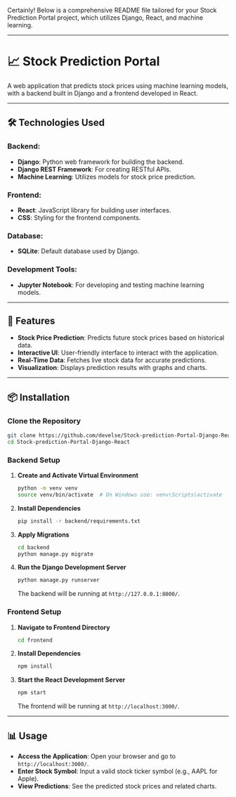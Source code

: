 Certainly! Below is a comprehensive README file tailored for your Stock Prediction Portal project, which utilizes Django, React, and machine learning.

---

# 📈 Stock Prediction Portal

A web application that predicts stock prices using machine learning models, with a backend built in Django and a frontend developed in React.

---

## 🛠️ Technologies Used

### Backend:

* **Django**: Python web framework for building the backend.
* **Django REST Framework**: For creating RESTful APIs.
* **Machine Learning**: Utilizes models for stock price prediction.

### Frontend:

* **React**: JavaScript library for building user interfaces.
* **CSS**: Styling for the frontend components.

### Database:

* **SQLite**: Default database used by Django.

### Development Tools:

* **Jupyter Notebook**: For developing and testing machine learning models.

---

## 🚀 Features

* **Stock Price Prediction**: Predicts future stock prices based on historical data.
* **Interactive UI**: User-friendly interface to interact with the application.
* **Real-Time Data**: Fetches live stock data for accurate predictions.
* **Visualization**: Displays prediction results with graphs and charts.

---

## 📦 Installation

### Clone the Repository

```bash
git clone https://github.com/develse/Stock-prediction-Portal-Django-React.git
cd Stock-prediction-Portal-Django-React
```

### Backend Setup

1. **Create and Activate Virtual Environment**

   ```bash
   python -m venv venv
   source venv/bin/activate  # On Windows use: venv\Scripts\activate
   ```

2. **Install Dependencies**

   ```bash
   pip install -r backend/requirements.txt
   ```

3. **Apply Migrations**

   ```bash
   cd backend
   python manage.py migrate
   ```

4. **Run the Django Development Server**

   ```bash
   python manage.py runserver
   ```

   The backend will be running at `http://127.0.0.1:8000/`.

### Frontend Setup

1. **Navigate to Frontend Directory**

   ```bash
   cd frontend
   ```

2. **Install Dependencies**

   ```bash
   npm install
   ```

3. **Start the React Development Server**

   ```bash
   npm start
   ```

   The frontend will be running at `http://localhost:3000/`.

---

## 📊 Usage

* **Access the Application**: Open your browser and go to `http://localhost:3000/`.
* **Enter Stock Symbol**: Input a valid stock ticker symbol (e.g., AAPL for Apple).
* **View Predictions**: See the predicted stock prices and related charts.




